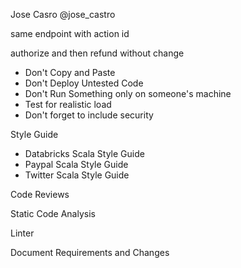 Jose Casro @jose_castro


same endpoint with action id

authorize and then refund without change

- Don't Copy and Paste
- Don't Deploy Untested Code
- Don't Run Something only on someone's machine
- Test for realistic load
- Don't forget to include security

Style Guide
- Databricks Scala Style Guide
- Paypal Scala Style Guide
- Twitter Scala Style Guide

Code Reviews

Static Code Analysis

Linter

Document Requirements and Changes
